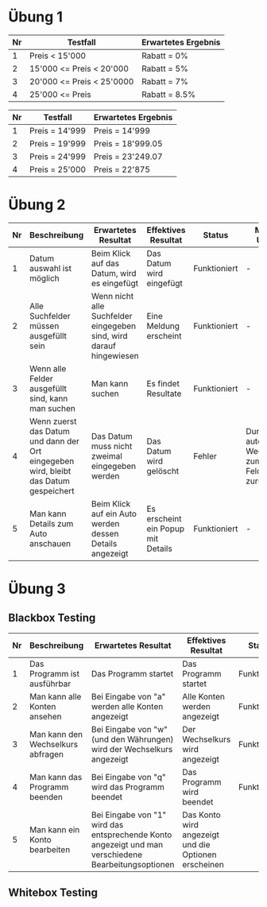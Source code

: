 # Übung 1
|Nr |        Testfall         | Erwartetes Ergebnis|
|---|-------------------------|--------------------|
| 1 |      Preis < 15'000     | Rabatt = 0%        |
| 2 | 15'000 <= Preis < 20'000| Rabatt = 5%        |
| 3 |20'000 <= Preis < 25'0000| Rabatt = 7%        |
| 4 |    25'000 <= Preis      | Rabatt = 8.5%      |

|Nr | Testfall                | Erwartetes Ergebnis |
|---|-------------------------|---------------------|
| 1 | Preis = 14'999          | Preis = 14'999      |
| 2 | Preis = 19'999          | Preis = 18'999.05   |
| 3 | Preis = 24'999          | Preis = 23'249.07   |
| 4 | Preis = 25'000          | Preis = 22'875      |

# Übung 2
|Nr | Beschreibung          | Erwartetes Resultat  | Effektives Resultat | Status | Mögliche Ursache |
|---|-----------------------|----------------------|---------------------|--------|------------------|
| 1 | Datum auswahl ist möglich | Beim Klick auf das Datum, wird es eingefügt | Das Datum wird eingefügt | Funktioniert | - |
| 2 | Alle Suchfelder müssen ausgefüllt sein | Wenn nicht alle Suchfelder eingegeben sind, wird darauf hingewiesen | Eine Meldung erscheint | Funktioniert | - |
| 3 | Wenn alle Felder ausgefüllt sind, kann man suchen | Man kann suchen | Es findet Resultate | Funktioniert | - |
| 4 | Wenn zuerst das Datum und dann der Ort eingegeben wird, bleibt das Datum gespeichert | Das Datum muss nicht zweimal eingegeben werden | Das Datum wird gelöscht | Fehler | Durch das automatische Wechseln zum nächsten Feld, wird es zurüchgesetzt |
| 5 | Man kann Details zum Auto anschauen | Beim Klick auf ein Auto werden dessen Details angezeigt | Es erscheint ein Popup mit Details | Funktioniert | - |

# Übung 3
## Blackbox Testing
|Nr | Beschreibung | Erwartetes Resultat | Effektives Resultat | Status |
|---|--------------|---------------------|---------------------|--------|
| 1 | Das Programm ist ausführbar | Das Programm startet | Das Programm startet | Funktioniert |
| 2 | Man kann alle Konten ansehen | Bei Eingabe von "a" werden alle Konten angezeigt | Alle Konten werden angezeigt | Funktioniert |
| 3 | Man kann den Wechselkurs abfragen | Bei Eingabe von "w" (und den Währungen) wird der Wechselkurs angezeigt | Der Wechselkurs wird angezeigt | Funktioniert |
| 4 | Man kann das Programm beenden | Bei Eingabe von "q" wird das Programm beendet | Das Programm wird beendet | Funktioniert |
| 5 | Man kann ein Konto bearbeiten | Bei Eingabe von "1" wird das entsprechende Konto angezeigt und man verschiedene Bearbeitungsoptionen | Das Konto wird angezeigt und die Optionen erscheinen |

## Whitebox Testing
